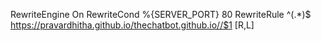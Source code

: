 RewriteEngine On
RewriteCond %{SERVER_PORT} 80
RewriteRule ^(.*)$ https://pravardhitha.github.io/thechatbot.github.io//$1 [R,L]
